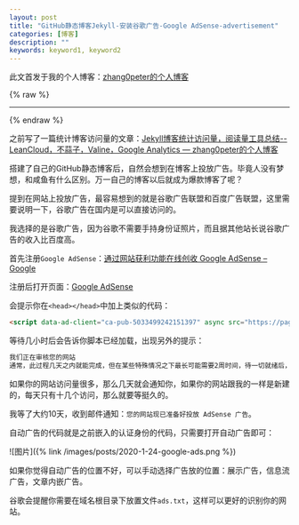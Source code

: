 ```yaml
---
layout: post
title: "GitHub静态博客Jekyll-安装谷歌广告-Google AdSense-advertisement"
categories: [博客]
description: ""
keywords: keyword1, keyword2
---
```


此文首发于我的个人博客：[zhang0peter的个人博客](https://zhang0peter.com)         

{% raw %}
***          
{% endraw %}

之前写了一篇统计博客访问量的文章：[Jekyll博客统计访问量，阅读量工具总结--LeanCloud，不蒜子，Valine，Google Analytics — zhang0peter的个人博客](https://zhang0peter.com/2020/01/19/GitHub-jekyll-view-counter/)

搭建了自己的GitHub静态博客后，自然会想到在博客上投放广告。毕竟人没有梦想，和咸鱼有什么区别。万一自己的博客以后就成为爆款博客了呢？

提到在网站上投放广告，最容易想到的就是谷歌广告联盟和百度广告联盟，这里需要说明一下，谷歌广告在国内是可以直接访问的。

我选择的是谷歌广告，因为谷歌不需要手持身份证照片，而且据其他站长说谷歌广告的收入比百度高。

首先注册`Google AdSense`：[通过网站获利功能在线创收  Google AdSense – Google](https://www.google.com/intl/zh-CN_cn/adsense/start/)

注册后打开页面：[Google AdSense](https://www.google.com/adsense/)

会提示你在`<head></head>`中加上类似的代码：
```html
<script data-ad-client="ca-pub-5033499242151397" async src="https://pagead2.googlesyndication.com/pagead/js/adsbygoogle.js"></script>
```

等待几小时后会告诉你脚本已经加载，出现另外的提示：
```sh
我们正在审核您的网站
通常，此过程几天之内就能完成，但在某些特殊情况之下最长可能需要2周时间，待一切就绪后，我们会通知您。
```
如果你的网站访问量很多，那么几天就会通知你，如果你的网站跟我的一样是新建的，每天只有十几个访问，那么就要等挺久的。

我等了大约10天，收到邮件通知：`您的网站现已准备好投放 AdSense 广告`。

自动广告的代码就是之前嵌入的认证身份的代码，只需要打开自动广告即可：


![图片]({% link /images/posts/2020-1-24-google-ads.png %})

如果你觉得自动广告的位置不好，可以手动选择广告放的位置：展示广告，信息流广告，文章内嵌广告。

谷歌会提醒你需要在域名根目录下放置文件`ads.txt`，这样可以更好的识别你的网站。
